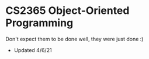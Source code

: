 # CS2365 Object-Oriented Programming

Don't expect them to be done well, they were just done :)
- Updated 4/6/21 

